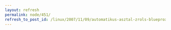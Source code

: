 ```yaml
---
layout: refresh
permalink: node/451/
refresh_to_post_id: /linux/2007/11/09/automatikus-asztal-zrols-blueproximity
---
```

